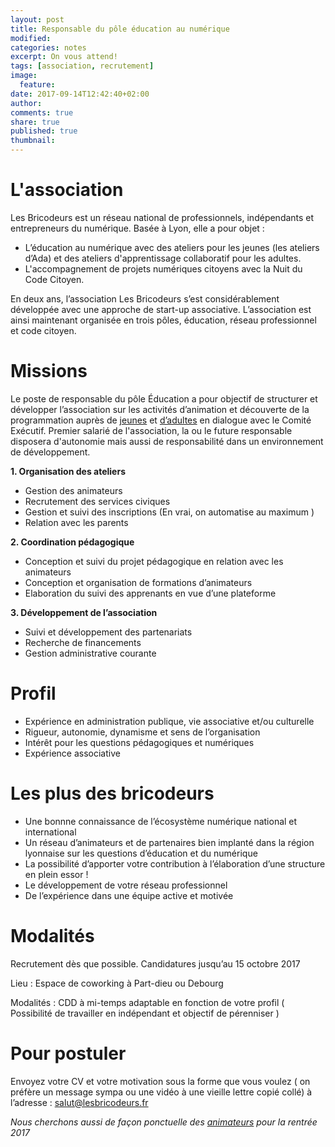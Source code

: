 ```yaml
---
layout: post
title: Responsable du pôle éducation au numérique
modified:
categories: notes
excerpt: On vous attend!
tags: [association, recrutement]
image:
  feature:
date: 2017-09-14T12:42:40+02:00
author: 
comments: true
share: true
published: true
thumbnail: 
---
```


# L'association

Les Bricodeurs est un réseau national de professionnels, indépendants et entrepreneurs du numérique. Basée à Lyon, elle a pour objet : 
* L’éducation au numérique avec des ateliers pour les jeunes (les ateliers d’Ada) et des ateliers d'apprentissage collaboratif pour les adultes.
* L'accompagnement de projets numériques citoyens avec la Nuit du Code Citoyen.

En deux ans, l’association Les Bricodeurs s’est considérablement développée avec une approche de start-up associative. L’association est ainsi maintenant organisée en trois pôles, éducation, réseau professionnel et code citoyen.

# Missions

Le poste de responsable du pôle Éducation a pour objectif de structurer et développer l’association sur les activités d’animation et découverte de la programmation auprès de [jeunes](https://lesbricodeurs.fr/AteliersdAda/) et [d’adultes](https://lesbricodeurs.fr/preecoledunumerique/) en dialogue avec le Comité Exécutif. Premier salarié de l'association, la ou le future responsable disposera d'autonomie mais aussi de responsabilité dans un environnement de développement.

**1. Organisation des ateliers**
* Gestion des animateurs 
* Recrutement des services civiques
* Gestion et suivi des inscriptions (En vrai, on automatise au maximum ) 
* Relation avec les parents

**2. Coordination pédagogique**
* Conception et suivi du projet pédagogique en relation avec les animateurs
* Conception et organisation de formations d’animateurs
* Elaboration du suivi des apprenants en vue d’une plateforme

**3. Développement de l’association**
* Suivi et développement des partenariats 
* Recherche de financements
* Gestion administrative courante


# Profil

* Expérience en administration publique, vie associative et/ou culturelle 
* Rigueur, autonomie, dynamisme et sens de l’organisation
* Intérêt pour les questions pédagogiques et numériques
* Expérience associative

# Les plus des bricodeurs

* Une bonnne connaissance de l’écosystème numérique national et international
* Un réseau d’animateurs et de partenaires bien implanté dans la région lyonnaise sur les questions d’éducation et du numérique
* La possibilité d’apporter votre contribution à l’élaboration d’une structure en plein essor !
* Le développement de votre réseau professionnel
* De l’expérience dans une équipe active et motivée

# Modalités

Recrutement dès que possible. Candidatures jusqu’au 15 octobre 2017

Lieu : Espace de coworking à Part-dieu ou Debourg

Modalités : CDD à mi-temps adaptable en fonction de votre profil ( Possibilité de travailler en indépendant et objectif de pérenniser ) 

# Pour postuler

Envoyez votre CV et votre motivation sous la forme que vous voulez ( on préfère un message sympa ou une vidéo à une vieille lettre copié collé) à l’adresse : [salut@lesbricodeurs.fr](mailto:salut@lesbricodeurs.fr)

*Nous cherchons aussi de façon ponctuelle des [animateurs](http://lesbricodeurs.fr/notes/Les-Bricodeurs-Recrutent-2/) pour la rentrée 2017*
